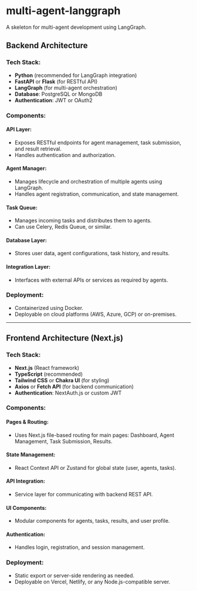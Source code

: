 # multi-agent-langgraph

A skeleton for multi-agent development using LangGraph.

## Backend Architecture

### Tech Stack:
- **Python** (recommended for LangGraph integration)
- **FastAPI** or **Flask** (for RESTful API)
- **LangGraph** (for multi-agent orchestration)
- **Database**: PostgreSQL or MongoDB
- **Authentication**: JWT or OAuth2

### Components:

#### API Layer:
- Exposes RESTful endpoints for agent management, task submission, and result retrieval.
- Handles authentication and authorization.

#### Agent Manager:
- Manages lifecycle and orchestration of multiple agents using LangGraph.
- Handles agent registration, communication, and state management.

#### Task Queue:
- Manages incoming tasks and distributes them to agents.
- Can use Celery, Redis Queue, or similar.

#### Database Layer:
- Stores user data, agent configurations, task history, and results.

#### Integration Layer:
- Interfaces with external APIs or services as required by agents.

### Deployment:
- Containerized using Docker.
- Deployable on cloud platforms (AWS, Azure, GCP) or on-premises.

---

## Frontend Architecture (Next.js)

### Tech Stack:
- **Next.js** (React framework)
- **TypeScript** (recommended)
- **Tailwind CSS** or **Chakra UI** (for styling)
- **Axios** or **Fetch API** (for backend communication)
- **Authentication**: NextAuth.js or custom JWT

### Components:

#### Pages & Routing:
- Uses Next.js file-based routing for main pages: Dashboard, Agent Management, Task Submission, Results.

#### State Management:
- React Context API or Zustand for global state (user, agents, tasks).

#### API Integration:
- Service layer for communicating with backend REST API.

#### UI Components:
- Modular components for agents, tasks, results, and user profile.

#### Authentication:
- Handles login, registration, and session management.

### Deployment:
- Static export or server-side rendering as needed.
- Deployable on Vercel, Netlify, or any Node.js-compatible server.